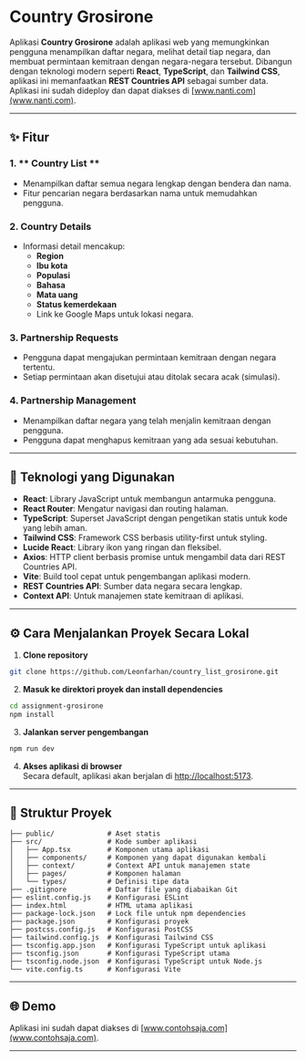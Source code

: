 # Country Grosirone

Aplikasi **Country Grosirone** adalah aplikasi web yang memungkinkan pengguna menampilkan daftar negara, 
melihat detail tiap negara, dan membuat permintaan kemitraan dengan negara-negara tersebut. 
Dibangun dengan teknologi modern seperti **React**, **TypeScript**, dan **Tailwind CSS**, 
aplikasi ini memanfaatkan **REST Countries API** sebagai sumber data. 
Aplikasi ini sudah dideploy dan dapat diakses di [www.nanti.com](www.nanti.com).

---

## ✨ Fitur

### 1. ** Country List **
- Menampilkan daftar semua negara lengkap dengan bendera dan nama.
- Fitur pencarian negara berdasarkan nama untuk memudahkan pengguna.

### 2. **Country Details**
- Informasi detail mencakup:
  - **Region**
  - **Ibu kota**
  - **Populasi**
  - **Bahasa**
  - **Mata uang**
  - **Status kemerdekaan**
  - Link ke Google Maps untuk lokasi negara.

### 3. **Partnership Requests**
- Pengguna dapat mengajukan permintaan kemitraan dengan negara tertentu.
- Setiap permintaan akan disetujui atau ditolak secara acak (simulasi).

### 4. **Partnership Management**
- Menampilkan daftar negara yang telah menjalin kemitraan dengan pengguna.
- Pengguna dapat menghapus kemitraan yang ada sesuai kebutuhan.

---

## 🚀 Teknologi yang Digunakan

- **React**: Library JavaScript untuk membangun antarmuka pengguna.
- **React Router**: Mengatur navigasi dan routing halaman.
- **TypeScript**: Superset JavaScript dengan pengetikan statis untuk kode yang lebih aman.
- **Tailwind CSS**: Framework CSS berbasis utility-first untuk styling.
- **Lucide React**: Library ikon yang ringan dan fleksibel.
- **Axios**: HTTP client berbasis promise untuk mengambil data dari REST Countries API.
- **Vite**: Build tool cepat untuk pengembangan aplikasi modern.
- **REST Countries API**: Sumber data negara secara lengkap.
- **Context API**: Untuk manajemen state kemitraan di aplikasi.

---

## ⚙️ Cara Menjalankan Proyek Secara Lokal

1. **Clone repository**
```bash
git clone https://github.com/Leonfarhan/country_list_grosirone.git
```

2. **Masuk ke direktori proyek dan install dependencies**
```bash
cd assignment-grosirone  
npm install  
```

3. **Jalankan server pengembangan**
```bash
npm run dev  
```

4. **Akses aplikasi di browser**  
   Secara default, aplikasi akan berjalan di [http://localhost:5173](http://localhost:5173).

---

## 📁 Struktur Proyek

```plaintext
├── public/             # Aset statis  
├── src/                # Kode sumber aplikasi  
│   ├── App.tsx         # Komponen utama aplikasi  
│   ├── components/     # Komponen yang dapat digunakan kembali  
│   ├── context/        # Context API untuk manajemen state  
│   ├── pages/          # Komponen halaman  
│   └── types/          # Definisi tipe data  
├── .gitignore          # Daftar file yang diabaikan Git  
├── eslint.config.js    # Konfigurasi ESLint  
├── index.html          # HTML utama aplikasi  
├── package-lock.json   # Lock file untuk npm dependencies  
├── package.json        # Konfigurasi proyek  
├── postcss.config.js   # Konfigurasi PostCSS  
├── tailwind.config.js  # Konfigurasi Tailwind CSS  
├── tsconfig.app.json   # Konfigurasi TypeScript untuk aplikasi  
├── tsconfig.json       # Konfigurasi TypeScript utama  
├── tsconfig.node.json  # Konfigurasi TypeScript untuk Node.js  
└── vite.config.ts      # Konfigurasi Vite  
```

---

## 🌐 Demo
Aplikasi ini sudah dapat diakses di [www.contohsaja.com](www.contohsaja.com).

---
